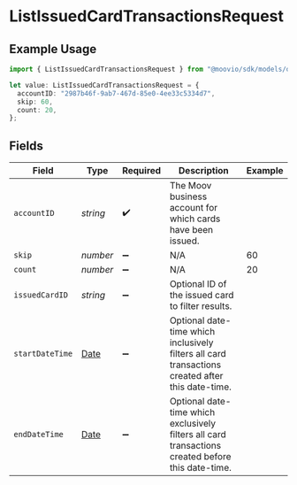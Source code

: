# ListIssuedCardTransactionsRequest

## Example Usage

```typescript
import { ListIssuedCardTransactionsRequest } from "@moovio/sdk/models/operations";

let value: ListIssuedCardTransactionsRequest = {
  accountID: "2987b46f-9ab7-467d-85e0-4ee33c5334d7",
  skip: 60,
  count: 20,
};
```

## Fields

| Field                                                                                             | Type                                                                                              | Required                                                                                          | Description                                                                                       | Example                                                                                           |
| ------------------------------------------------------------------------------------------------- | ------------------------------------------------------------------------------------------------- | ------------------------------------------------------------------------------------------------- | ------------------------------------------------------------------------------------------------- | ------------------------------------------------------------------------------------------------- |
| `accountID`                                                                                       | *string*                                                                                          | :heavy_check_mark:                                                                                | The Moov business account for which cards have been issued.                                       |                                                                                                   |
| `skip`                                                                                            | *number*                                                                                          | :heavy_minus_sign:                                                                                | N/A                                                                                               | 60                                                                                                |
| `count`                                                                                           | *number*                                                                                          | :heavy_minus_sign:                                                                                | N/A                                                                                               | 20                                                                                                |
| `issuedCardID`                                                                                    | *string*                                                                                          | :heavy_minus_sign:                                                                                | Optional ID of the issued card to filter results.                                                 |                                                                                                   |
| `startDateTime`                                                                                   | [Date](https://developer.mozilla.org/en-US/docs/Web/JavaScript/Reference/Global_Objects/Date)     | :heavy_minus_sign:                                                                                | Optional date-time which inclusively filters all card transactions created after this date-time.  |                                                                                                   |
| `endDateTime`                                                                                     | [Date](https://developer.mozilla.org/en-US/docs/Web/JavaScript/Reference/Global_Objects/Date)     | :heavy_minus_sign:                                                                                | Optional date-time which exclusively filters all card transactions created before this date-time. |                                                                                                   |